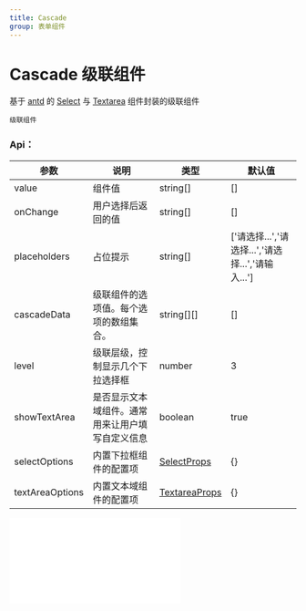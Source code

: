 ```yaml
---
title: Cascade
group: 表单组件
---
```


# Cascade 级联组件

基于 <a href="https://ant-design.antgroup.com/index-cn" target="_blank">antd</a> 的 <a href="https://ant-design.antgroup.com/components/select-cn" target="_blank">Select</a> 与 <a href="https://ant-design.antgroup.com/components/input-cn#inputtextarea" target="_blank">Textarea</a> 组件封装的级联组件

<code src='./components/Cascade'>级联组件</code>

### Api：

| 参数            | 说明                                             | 类型                                                                                                          | 默认值                                            |
| --------------- | ------------------------------------------------ | ------------------------------------------------------------------------------------------------------------- | ------------------------------------------------- |
| value           | 组件值                                           | string[]                                                                                                      | []                                                |
| onChange        | 用户选择后返回的值                               | string[]                                                                                                      | []                                                |
| placeholders    | 占位提示                                         | string[]                                                                                                      | ['请选择...','请选择...','请选择...','请输入...'] |
| cascadeData     | 级联组件的选项值。每个选项的数组集合。           | string[][]                                                                                                    | []                                                |
| level           | 级联层级，控制显示几个下拉选择框                 | number                                                                                                        | 3                                                 |
| showTextArea    | 是否显示文本域组件。通常用来让用户填写自定义信息 | boolean                                                                                                       | true                                              |
| selectOptions   | 内置下拉框组件的配置项                           | <a href="https://ant-design.antgroup.com/components/select-cn" target="_blank">SelectProps</a>                | {}                                                |
| textAreaOptions | 内置文本域组件的配置项                           | <a href="https://ant-design.antgroup.com/components/input-cn#inputtextarea" target="_blank">TextareaProps</a> | {}                                                |

<embed src="./index.md#L16-L22"></embed>

​
​
​
​
​
​

    	​

